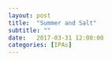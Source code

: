 ```yaml
---
layout: post
title:  "Summer and Salt"
subtitle: ""
date:   2017-03-31 12:00:00
categories: [IPAs]
---
```

